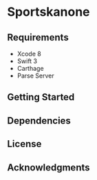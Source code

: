 # Sportskanone

## Requirements

  - Xcode 8
  - Swift 3
  - Carthage
  - Parse Server

## Getting Started

## Dependencies

## License

## Acknowledgments